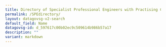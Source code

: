 ```yaml
---
title: Directory of Specialist Professional Engineers with Practising Certificates
permalink: /SPEdirectory/
layout: datagovsg-v2-search
default_field: Name
datagovsg-id: d_597617c00b02ec9c509614b986b57a17
description: ""
variant: markdown
---
```

